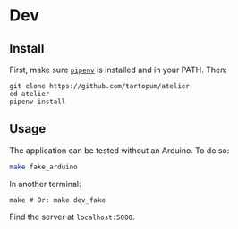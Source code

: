 # Dev

## Install

First, make sure [`pipenv`](https://pipenv.readthedocs.io/en/latest/) is installed and in your PATH. Then:

```
git clone https://github.com/tartopum/atelier
cd atelier
pipenv install
```

## Usage

The application can be tested without an Arduino. To do so:

```bash
make fake_arduino
```

In another terminal:

```
make # Or: make dev_fake
```

Find the server at `localhost:5000`.
